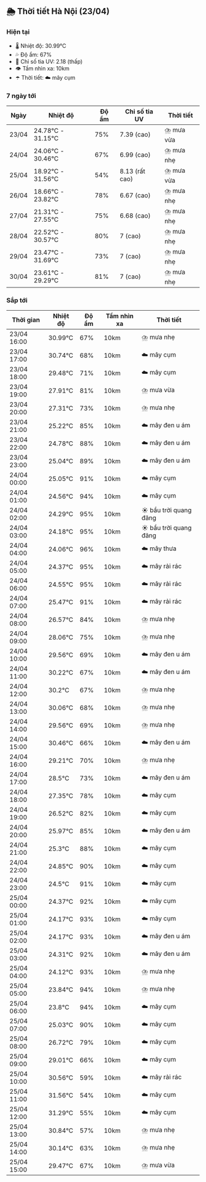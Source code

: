 ## 🌦️ Thời tiết Hà Nội (23/04)

### Hiện tại

- 🌡️ Nhiệt độ: 30.99℃
- 💦 Độ ẩm: 67%
- 🌟 Chỉ số tia UV: 2.18 (thấp)
- 👁️ Tầm nhìn xa: 10km
- ☂️ Thời tiết: ☁️ mây cụm

### 7 ngày tới

| Ngày | Nhiệt độ | Độ ẩm | Chỉ số tia UV | Thời tiết |
| --- | --- | --- | --- | --- |
| 23/04 | 24.78℃ - 31.15℃ | 75% | 7.39 (cao) | ⛈️ mưa vừa |
| 24/04 | 24.06℃ - 30.46℃ | 67% | 6.99 (cao) | ⛈️ mưa nhẹ |
| 25/04 | 18.92℃ - 31.56℃ | 54% | 8.13 (rất cao) | ⛈️ mưa vừa |
| 26/04 | 18.66℃ - 23.82℃ | 78% | 6.67 (cao) | ⛈️ mưa nhẹ |
| 27/04 | 21.31℃ - 27.55℃ | 75% | 6.68 (cao) | ⛈️ mưa nhẹ |
| 28/04 | 22.52℃ - 30.57℃ | 80% | 7 (cao) | ⛈️ mưa nhẹ |
| 29/04 | 23.47℃ - 31.69℃ | 73% | 7 (cao) | ⛈️ mưa nhẹ |
| 30/04 | 23.61℃ - 29.29℃ | 81% | 7 (cao) | ⛈️ mưa nhẹ |

### Sắp tới

| Thời gian | Nhiệt độ | Độ ẩm | Tầm nhìn xa | Thời tiết |
| --- | --- | --- | --- | --- |
| 23/04 16:00 | 30.99℃ | 67% | 10km | ⛈️ mưa nhẹ |
| 23/04 17:00 | 30.74℃ | 68% | 10km | ☁️ mây cụm |
| 23/04 18:00 | 29.48℃ | 71% | 10km | ☁️ mây cụm |
| 23/04 19:00 | 27.91℃ | 81% | 10km | ⛈️ mưa vừa |
| 23/04 20:00 | 27.31℃ | 73% | 10km | ⛈️ mưa nhẹ |
| 23/04 21:00 | 25.22℃ | 85% | 10km | ☁️ mây đen u ám |
| 23/04 22:00 | 24.78℃ | 88% | 10km | ☁️ mây đen u ám |
| 23/04 23:00 | 25.04℃ | 89% | 10km | ☁️ mây đen u ám |
| 24/04 00:00 | 25.05℃ | 91% | 10km | ☁️ mây cụm |
| 24/04 01:00 | 24.56℃ | 94% | 10km | ☁️ mây cụm |
| 24/04 02:00 | 24.29℃ | 95% | 10km | ☀️ bầu trời quang đãng |
| 24/04 03:00 | 24.18℃ | 95% | 10km | ☀️ bầu trời quang đãng |
| 24/04 04:00 | 24.06℃ | 96% | 10km | ☁️ mây thưa |
| 24/04 05:00 | 24.37℃ | 95% | 10km | ☁️ mây rải rác |
| 24/04 06:00 | 24.55℃ | 95% | 10km | ☁️ mây rải rác |
| 24/04 07:00 | 25.47℃ | 91% | 10km | ☁️ mây rải rác |
| 24/04 08:00 | 26.57℃ | 84% | 10km | ⛈️ mưa nhẹ |
| 24/04 09:00 | 28.06℃ | 75% | 10km | ⛈️ mưa nhẹ |
| 24/04 10:00 | 29.56℃ | 69% | 10km | ☁️ mây đen u ám |
| 24/04 11:00 | 30.22℃ | 67% | 10km | ☁️ mây đen u ám |
| 24/04 12:00 | 30.2℃ | 67% | 10km | ⛈️ mưa nhẹ |
| 24/04 13:00 | 30.06℃ | 68% | 10km | ⛈️ mưa nhẹ |
| 24/04 14:00 | 29.56℃ | 69% | 10km | ⛈️ mưa nhẹ |
| 24/04 15:00 | 30.46℃ | 66% | 10km | ☁️ mây đen u ám |
| 24/04 16:00 | 29.21℃ | 70% | 10km | ⛈️ mưa nhẹ |
| 24/04 17:00 | 28.5℃ | 73% | 10km | ☁️ mây đen u ám |
| 24/04 18:00 | 27.35℃ | 78% | 10km | ☁️ mây cụm |
| 24/04 19:00 | 26.52℃ | 82% | 10km | ☁️ mây cụm |
| 24/04 20:00 | 25.97℃ | 85% | 10km | ☁️ mây đen u ám |
| 24/04 21:00 | 25.3℃ | 88% | 10km | ☁️ mây cụm |
| 24/04 22:00 | 24.85℃ | 90% | 10km | ☁️ mây cụm |
| 24/04 23:00 | 24.5℃ | 91% | 10km | ☁️ mây cụm |
| 25/04 00:00 | 24.37℃ | 92% | 10km | ☁️ mây cụm |
| 25/04 01:00 | 24.17℃ | 93% | 10km | ☁️ mây cụm |
| 25/04 02:00 | 24.17℃ | 93% | 10km | ☁️ mây đen u ám |
| 25/04 03:00 | 24.31℃ | 92% | 10km | ☁️ mây đen u ám |
| 25/04 04:00 | 24.12℃ | 93% | 10km | ⛈️ mưa nhẹ |
| 25/04 05:00 | 23.84℃ | 94% | 10km | ⛈️ mưa nhẹ |
| 25/04 06:00 | 23.8℃ | 94% | 10km | ☁️ mây cụm |
| 25/04 07:00 | 25.03℃ | 90% | 10km | ☁️ mây cụm |
| 25/04 08:00 | 26.72℃ | 79% | 10km | ☁️ mây cụm |
| 25/04 09:00 | 29.01℃ | 66% | 10km | ☁️ mây cụm |
| 25/04 10:00 | 30.56℃ | 59% | 10km | ☁️ mây rải rác |
| 25/04 11:00 | 31.56℃ | 54% | 10km | ☁️ mây cụm |
| 25/04 12:00 | 31.29℃ | 55% | 10km | ☁️ mây cụm |
| 25/04 13:00 | 30.84℃ | 57% | 10km | ⛈️ mưa nhẹ |
| 25/04 14:00 | 30.14℃ | 63% | 10km | ⛈️ mưa nhẹ |
| 25/04 15:00 | 29.47℃ | 67% | 10km | ⛈️ mưa vừa |
